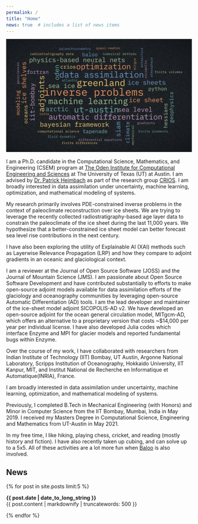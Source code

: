 ```yaml
---
permalink: /
title: "Home"
news: true  # includes a list of news items
---
```



![](/assets/images/wordCloud.jpeg)

I am a Ph.D. candidate in the Computational Science, Mathematics, and Engineering (CSEM) program at [The Oden Institute for Computational Engineering and Sciences](https://oden.utexas.edu/) at The University of Texas (UT) at Austin. I am advised by [Dr. Patrick Heimbach](https://heimbach.wordpress.com/) as part of the research group [CRIOS](https://crios-ut.github.io/). I am broadly interested in data assimilation under uncertainty, machine learning, optimization, and mathematical modeling of systems.

My research primarily involves PDE-constrained inverse problems in the context of paleoclimate reconstruction over ice sheets. We are trying to leverage the recently collected radiostratigraphy-based age layer data to constrain the paleoclimate of the ice sheet during the last 11,000 years. We hypothesize that a better-constrained ice sheet model can better forecast sea level rise contributions in the next century.

I have also been exploring the utility of Explainable AI (XAI) methods such as Layerwise Relevance Propagation (LRP) and how they compare to adjoint gradients in an oceanic and glaciological context. 

I am a reviewer at the Journal of Open Source Software (JOSS) and the Journal of Mountain Science (JMS). I am passionate about Open Source Software Development and have contributed substantially to efforts to make open-source adjoint models available for data assimilation efforts of the glaciology and oceanography communities by leveraging open-source Automatic Differentiation (AD) tools. I am the lead developer and maintainer of the ice-sheet model adjoint SICOPOLIS-AD v2. We have developed an open-source adjoint for the ocean general circulation model, MITgcm-AD, which offers an alternative to a proprietary version that costs ~$14,000 per year per individual license. I have also developed Julia codes which interface Enzyme and MPI for glacier models and reported fundamental bugs within Enzyme.

Over the course of my work, I have collaborated with researchers from Indian Institute of Technology (IIT) Bombay, UT Austin, Argonne National Laboratory, Scripps Institution of Oceanography, Hokkaido University, IIT Kanpur, MIT, and Institut National de Recherche en Informatique et Automatique(INRIA), France.

I am broadly interested in data assimilation under uncertainty, machine learning, optimization, and mathematical modeling of systems.

Previously, I completed B.Tech in Mechanical Engineering (with Honors) and Minor in Computer Science from the IIT Bombay, Mumbai, India in May 2019. I received my Masters Degree in Computational Science, Engineering and Mathematics from UT-Austin in May 2021. 

In my free time, I like hiking, playing chess, cricket, and reading (mostly history and fiction). I have also recently taken up cubing, and can solve up to a 5x5. All of these activities are a lot more fun when [Baloo](https://www.instagram.com/baloo.theterrier/) is also involved.

## News
  {% for post in site.posts limit:5 %}
  <article>
    <b><time datetime="{{ post.date | date: "%Y-%m-%d" }}">{{ post.date | date_to_long_string }}</time></b>
    <br>
    {{ post.content | markdownify | truncatewords: 500 }}
  </article>
  
{% endfor %}
